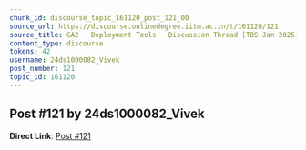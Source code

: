 ```yaml
---
chunk_id: discourse_topic_161120_post_121_00
source_url: https://discourse.onlinedegree.iitm.ac.in/t/161120/121
source_title: GA2 - Deployment Tools - Discussion Thread [TDS Jan 2025]
content_type: discourse
tokens: 42
username: 24ds1000082_Vivek
post_number: 121
topic_id: 161120
---
```


## Post #121 by 24ds1000082_Vivek

**Direct Link**: [Post #121](https://discourse.onlinedegree.iitm.ac.in/t/161120/121)
